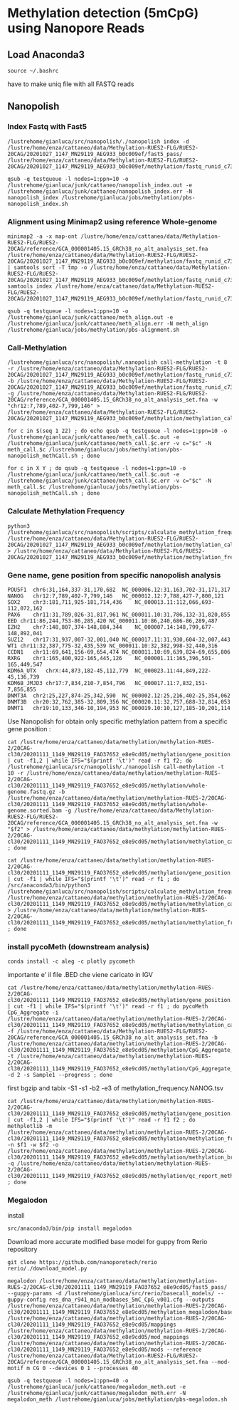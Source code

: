 # Methylation detection (5mCpG) using Nanopore Reads

## Load Anaconda3

```
source ~/.bashrc
```

have to make uniq file with all FASTQ reads

## Nanopolish

### Index Fastq with Fast5
```
/lustrehome/gianluca/src/nanopolish/./nanopolish index -d /lustre/home/enza/cattaneo/data/Methylation-RUES2-FLG/RUES2-20CAG/20201027_1147_MN29119_AEG933_b0c009ef/fast5_pass/ /lustre/home/enza/cattaneo/data/Methylation-RUES2-FLG/RUES2-20CAG/20201027_1147_MN29119_AEG933_b0c009ef/methylation/fastq_runid_c73b51fe18f5f448b7c2076746916e1aa497722d_0_0.fastq.gz

qsub -q testqueue -l nodes=1:ppn=10 -o /lustrehome/gianluca/junk/cattaneo/nanopolish_index.out -e /lustrehome/gianluca/junk/cattaneo/nanopolish_index.err -N nanopolish_index /lustrehome/gianluca/jobs/methylation/pbs-nanopolish_index.sh
```

### Alignment using Minimap2 using reference Whole-genome
```
minimap2 -a -x map-ont /lustre/home/enza/cattaneo/data/Methylation-RUES2-FLG/RUES2-20CAG/reference/GCA_000001405.15_GRCh38_no_alt_analysis_set.fna /lustre/home/enza/cattaneo/data/Methylation-RUES2-FLG/RUES2-20CAG/20201027_1147_MN29119_AEG933_b0c009ef/methylation/fastq_runid_c73b51fe18f5f448b7c2076746916e1aa497722d_0_0.fastq.gz | samtools sort -T tmp -o /lustre/home/enza/cattaneo/data/Methylation-RUES2-FLG/RUES2-20CAG/20201027_1147_MN29119_AEG933_b0c009ef/methylation/fastq_runid_c73b51fe18f5f448b7c2076746916e1aa497722d_0_0.sorted.bam
samtools index /lustre/home/enza/cattaneo/data/Methylation-RUES2-FLG/RUES2-20CAG/20201027_1147_MN29119_AEG933_b0c009ef/methylation/fastq_runid_c73b51fe18f5f448b7c2076746916e1aa497722d_0_0.sorted.bam

qsub -q testqueue -l nodes=1:ppn=10 -o /lustrehome/gianluca/junk/cattaneo/meth_align.out -e /lustrehome/gianluca/junk/cattaneo/meth_align.err -N meth_align /lustrehome/gianluca/jobs/methylation/pbs-alignment.sh
```

### Call-Methylation
```
/lustrehome/gianluca/src/nanopolish/.nanopolish call-methylation -t 8 -r /lustre/home/enza/cattaneo/data/Methylation-RUES2-FLG/RUES2-20CAG/20201027_1147_MN29119_AEG933_b0c009ef/methylation/fastq_runid_c73b51fe18f5f448b7c2076746916e1aa497722d_0_0.fastq.gz -b /lustre/home/enza/cattaneo/data/Methylation-RUES2-FLG/RUES2-20CAG/20201027_1147_MN29119_AEG933_b0c009ef/methylation/fastq_runid_c73b51fe18f5f448b7c2076746916e1aa497722d_0_0.sorted.bam -g /lustre/home/enza/cattaneo/data/Methylation-RUES2-FLG/RUES2-20CAG/reference/GCA_000001405.15_GRCh38_no_alt_analysis_set.fna -w "chr12:7,789,402-7,799,146" > /lustre/home/enza/cattaneo/data/Methylation-RUES2-FLG/RUES2-20CAG/20201027_1147_MN29119_AEG933_b0c009ef/methylation/methylation_calls.tsv

for c in $(seq 1 22) ; do echo qsub -q testqueue -l nodes=1:ppn=10 -o /lustrehome/gianluca/junk/cattaneo/meth_call.$c.out -e /lustrehome/gianluca/junk/cattaneo/meth_call.$c.err -v c="$c" -N meth_call.$c /lustrehome/gianluca/jobs/methylation/pbs-nanopolish_methCall.sh ; done

for c in X Y ; do qsub -q testqueue -l nodes=1:ppn=10 -o /lustrehome/gianluca/junk/cattaneo/meth_call.$c.out -e /lustrehome/gianluca/junk/cattaneo/meth_call.$c.err -v c="$c" -N meth_call.$c /lustrehome/gianluca/jobs/methylation/pbs-nanopolish_methCall.sh ; done

```

### Calculate Methylation Frequency
```
python3 /lustrehome/gianluca/src/nanopolish/scripts/calculate_methylation_frequency.py /lustre/home/enza/cattaneo/data/Methylation-RUES2-FLG/RUES2-20CAG/20201027_1147_MN29119_AEG933_b0c009ef/methylation/methylation_calls.tsv > /lustre/home/enza/cattaneo/data/Methylation-RUES2-FLG/RUES2-20CAG/20201027_1147_MN29119_AEG933_b0c009ef/methylation/methylation_frequency.tsv
```

### Gene name, gene position from specific nanopolish analysis 
```
POU5F1	chr6:31,164,337-31,170,682	NC_000006.12:31,163,702-31,171,317
NANOG	chr12:7,789,402-7,799,146	NC_000012.12:7,788,427-7,800,121
SOX2	chr3:181,711,925-181,714,436	NC_000013.11:112,066,693-112,072,162
PAX6	chr11:31,789,026-31,817,961	NC_000011.10:31,786,132-31,820,855
EED	chr11:86,244,753-86,285,420	NC_000011.10:86,240,686-86,289,487
EZH2	chr7:148,807,374-148,884,344	NC_000007.14:148,799,677-148,892,041
SUZ12	chr17:31,937,007-32,001,040	NC_000017.11:31,930,604-32,007,443
WT1	chr11:32,387,775-32,435,539	NC_000011.10:32,382,998-32,440,316
CCDN1	chr11:69,641,156-69,654,474	NC_000011.10:69,639,824-69,655,806
RXRG	chr1:165,400,922-165,445,126	NC_000001.11:165,396,501-165,449,547
KDM6A_UTX	chrX:44,873,182-45,112,779	NC_000023.11:44,849,222-45,136,739
KDM6B_JMJD3	chr17:7,834,210-7,854,796	NC_000017.11:7,832,151-7,856,855
DNMT3A	chr2:25,227,874-25,342,590	NC_000002.12:25,216,402-25,354,062
DNMT3B	chr20:32,762,385-32,809,356	NC_000020.11:32,757,688-32,814,053
DNMT1	chr19:10,133,346-10,194,953	NC_000019.10:10,127,185-10,201,114
```

Use Nanopolish for obtain only specific methylation pattern from a specific gene position :
```
cat /lustre/home/enza/cattaneo/data/methylation/methylation-RUES-2/20CAG-cl30/20201111_1149_MN29119_FAO37652_e8e9cd05/methylation/gene_position.bed | cut -f1,2 | while IFS="$(printf '\t')" read -r f1 f2; do /lustrehome/gianluca/src/nanopolish/./nanopolish call-methylation -t 10 -r /lustre/home/enza/cattaneo/data/methylation/methylation-RUES-2/20CAG-cl30/20201111_1149_MN29119_FAO37652_e8e9cd05/methylation/whole-genome.fastq.gz -b /lustre/home/enza/cattaneo/data/methylation/methylation-RUES-2/20CAG-cl30/20201111_1149_MN29119_FAO37652_e8e9cd05/methylation/whole-genome.sorted.bam -g /lustre/home/enza/cattaneo/data/Methylation-RUES2-FLG/RUES2-20CAG/reference/GCA_000001405.15_GRCh38_no_alt_analysis_set.fna -w "$f2" > /lustre/home/enza/cattaneo/data/methylation/methylation-RUES-2/20CAG-cl30/20201111_1149_MN29119_FAO37652_e8e9cd05/methylation/methylation_calls.$f1.tsv ; done

cat /lustre/home/enza/cattaneo/data/methylation/methylation-RUES-2/20CAG-cl30/20201111_1149_MN29119_FAO37652_e8e9cd05/methylation/gene_position.bed | cut -f1 | while IFS="$(printf '\t')" read -r f1 ; do /src/anaconda3/bin/python3 /lustrehome/gianluca/src/nanopolish/scripts/calculate_methylation_frequency.py /lustre/home/enza/cattaneo/data/methylation/methylation-RUES-2/20CAG-cl30/20201111_1149_MN29119_FAO37652_e8e9cd05/methylation/methylation_calls.$f1.tsv > /lustre/home/enza/cattaneo/data/methylation/methylation-RUES-2/20CAG-cl30/20201111_1149_MN29119_FAO37652_e8e9cd05/methylation/methylation_frequency.$f1.tsv ; done
```
### install pycoMeth (downstream analysis)

```
conda install -c aleg -c plotly pycometh
```
importante e' il file .BED che viene caricato in IGV
```
cat /lustre/home/enza/cattaneo/data/methylation/methylation-RUES-2/20CAG-cl30/20201111_1149_MN29119_FAO37652_e8e9cd05/methylation/gene_position.bed | cut -f1 | while IFS="$(printf '\t')" read -r f1 ; do pycoMeth CpG_Aggregate -i /lustre/home/enza/cattaneo/data/methylation/methylation-RUES-2/20CAG-cl30/20201111_1149_MN29119_FAO37652_e8e9cd05/methylation/methylation_calls.$f1.tsv -f /lustre/home/enza/cattaneo/data/Methylation-RUES2-FLG/RUES2-20CAG/reference/GCA_000001405.15_GRCh38_no_alt_analysis_set.fna -b /lustre/home/enza/cattaneo/data/methylation/methylation-RUES-2/20CAG-cl30/20201111_1149_MN29119_FAO37652_e8e9cd05/methylation/CpG_Aggregate_$f1.bed -t /lustre/home/enza/cattaneo/data/methylation/methylation-RUES-2/20CAG-cl30/20201111_1149_MN29119_FAO37652_e8e9cd05/methylation/CpG_Aggregate_$f1.tsv -d 2 -s Sample1 --progress ; done
```
<!-- pycoMeth Interval_Aggregate -i /lustre/home/enza/cattaneo/data/methylation/methylation-RUES-2/20CAG-cl30/20201111_1149_MN29119_FAO37652_e8e9cd05/methylation/CpG_Aggregate_NANOG.tsv -f /lustre/home/enza/cattaneo/data/Methylation-RUES2-FLG/RUES2-20CAG/reference/GCA_000001405.15_GRCh38_no_alt_analysis_set.fna -b /lustre/home/enza/cattaneo/data/methylation/methylation-RUES-2/20CAG-cl30/20201111_1149_MN29119_FAO37652_e8e9cd05/methylation/Interval_Aggregate_NANOG.bed -t /lustre/home/enza/cattaneo/data/methylation/methylation-RUES-2/20CAG-cl30/20201111_1149_MN29119_FAO37652_e8e9cd05/methylation/Interval_Aggregate_NANOG.tsv --interval_size 500 --min_cpg_per_interval 5 -s NANOG --progress

pycoMeth Comp_Report -i /lustre/home/enza/cattaneo/data/methylation/methylation-RUES-2/20CAG-cl30/20201111_1149_MN29119_FAO37652_e8e9cd05/methylation/Interval_Aggregate_NANOG.tsv -g /lustre/home/enza/cattaneo/data/methylation/methylation-RUES-2/20CAG-cl30/20201111_1149_MN29119_FAO37652_e8e9cd05/methylation/NANOG.gff3 -f /lustre/home/enza/cattaneo/data/Methylation-RUES2-FLG/RUES2-20CAG/reference/GCA_000001405.15_GRCh38_no_alt_analysis_set.fna -o /lustre/home/enza/cattaneo/data/methylation/methylation-RUES-2/20CAG-cl30/20201111_1149_MN29119_FAO37652_e8e9cd05/methylation/NANOG.html --pvalue_threshold 0.05 --verbose -->


first bgzip and tabix -S1 -s1 -b2 -e3 of methylation_frequency.NANOG.tsv
```
cat /lustre/home/enza/cattaneo/data/methylation/methylation-RUES-2/20CAG-cl30/20201111_1149_MN29119_FAO37652_e8e9cd05/methylation/gene_position.bed | cut -f1,2 | while IFS="$(printf '\t')" read -r f1 f2 ; do methplotlib -m /lustre/home/enza/cattaneo/data/methylation/methylation-RUES-2/20CAG-cl30/20201111_1149_MN29119_FAO37652_e8e9cd05/methylation/methylation_frequency.$f1.tsv -n $f1 -w $f2 -o /lustre/home/enza/cattaneo/data/methylation/methylation-RUES-2/20CAG-cl30/20201111_1149_MN29119_FAO37652_e8e9cd05/methylation/methylation_browser_$f1.html -q /lustre/home/enza/cattaneo/data/methylation/methylation-RUES-2/20CAG-cl30/20201111_1149_MN29119_FAO37652_e8e9cd05/methylation/qc_report_methylation_browser_$f1.html ; done
```

<!-- methplotlib -m /lustre/home/enza/cattaneo/data/methylation/methylation-RUES-2/20CAG-cl30/20201111_1149_MN29119_FAO37652_e8e9cd05/methylation/methylation_frequency.NANOG.tsv -n NANOG -w chr12:7,789,402-7,799,146 -o /lustre/home/enza/cattaneo/data/methylation/methylation-RUES-2/20CAG-cl30/20201111_1149_MN29119_FAO37652_e8e9cd05/methylation/methylation_browser_NANOG.html -q /lustre/home/enza/cattaneo/data/methylation/methylation-RUES-2/20CAG-cl30/20201111_1149_MN29119_FAO37652_e8e9cd05/methylation/qc_report_methylation_browser_NANOG.html --simplify   -->


### Megalodon

install
```
src/anaconda3/bin/pip install megalodon
```

Download more accurate modified base model for guppy from Rerio repository
```
git clone https://github.com/nanoporetech/rerio
rerio/./download_model.py
```

```
megalodon /lustre/home/enza/cattaneo/data/methylation/methylation-RUES-2/20CAG-cl30/20201111_1149_MN29119_FAO37652_e8e9cd05/fast5_pass/ --guppy-params -d /lustrehome/gianluca/src/rerio/basecall_models/ --guppy-config res_dna_r941_min_modbases_5mC_CpG_v001.cfg --outputs /lustre/home/enza/cattaneo/data/methylation/methylation-RUES-2/20CAG-cl30/20201111_1149_MN29119_FAO37652_e8e9cd05/methylation_megalodon/basecalls /lustre/home/enza/cattaneo/data/methylation/methylation-RUES-2/20CAG-cl30/20201111_1149_MN29119_FAO37652_e8e9cd05/mappings /lustre/home/enza/cattaneo/data/methylation/methylation-RUES-2/20CAG-cl30/20201111_1149_MN29119_FAO37652_e8e9cd05/mod_mappings /lustre/home/enza/cattaneo/data/methylation/methylation-RUES-2/20CAG-cl30/20201111_1149_MN29119_FAO37652_e8e9cd05/mods --reference /lustre/home/enza/cattaneo/data/Methylation-RUES2-FLG/RUES2-20CAG/reference/GCA_000001405.15_GRCh38_no_alt_analysis_set.fna --mod-motif m CG 0 --devices 0 1 --processes 40

qsub -q testqueue -l nodes=1:ppn=40 -o /lustrehome/gianluca/junk/cattaneo/megalodon_meth.out -e /lustrehome/gianluca/junk/cattaneo/megalodon_meth.err -N megalodon_meth /lustrehome/gianluca/jobs/methylation/pbs-megalodon.sh
```
